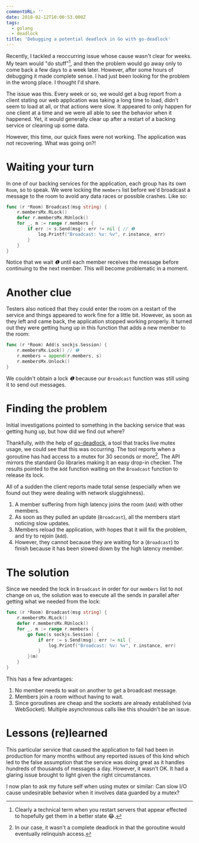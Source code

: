 ```yaml
---
commentURL: ''
date: 2018-02-12T10:00:53.000Z
tags:
  - golang
  - deadlock
title: 'Debugging a potential deadlock in Go with go-deadlock'
---
```


Recently, I tackled a reoccurring issue whose cause wasn't clear for weeks. My team would "do stuff"[^1], and then the problem would go away only to come back a few days to a week later. However, after some hours of debugging it made complete sense. I had just been looking for the problem in the wrong place. I thought I'd share.

The issue was this. Every week or so, we would get a bug report from a client stating our web application was taking a long time to load, didn't seem to load at all, or that actions were slow. It appeared to only happen for one client at a time and we were all able to see the behavior when it happened. Yet, it would generally clear up after a restart of a backing service or cleaning up some data.

However, this time, our quick fixes were not working. The application was not recovering. What was going on?!

# Waiting your turn

In one of our backing services for the application, each group has its own `Room`, so to speak. We were locking the `members` list before we'd broadcast a message to the room to avoid any data races or possible crashes.  Like so:

```go
func (r *Room) Broadcast(msg string) {
	r.membersMx.RLock()
	defer r.membersMx.RUnlock()
	for _, m := range r.members {
		if err := s.Send(msg); err != nil { // ❶
			log.Printf("Broadcast: %v: %v", r.instance, err)
		}
	}
}
```

Notice that we wait _❶_ until each member receives the message before continuing to the next member. This will become problematic in a moment.

# Another clue

Testers also noticed that they could enter the room on a restart of the service and things appeared to work fine for a little bit. However, as soon as they left and came back, the application stopped working properly.  It turned out they were getting hung up in this function that adds a new member to the room:

```go
func (r *Room) Add(s sockjs.Session) {
	r.membersMx.Lock() // ❶
	r.members = append(r.members, s)
	r.membersMx.Unlock()
}
```

We couldn't obtain a lock _❶_ because our `Broadcast` function was still using it to send out messages.

# Finding the problem

Initial investigations pointed to something in the backing service that was getting hung up, but how did we find out where?

Thankfully, with the help of [go-deadlock](https://github.com/sasha-s/go-deadlock), a tool that tracks live mutex usage, we could see that this was occurring. The tool reports when a goroutine has had access to a mutex for 30 seconds or more[^2]. The API mirrors the standard Go libraries making it an easy drop-in checker. The results pointed to the `Add` function waiting on the `Broadcast` function to release its lock.

All of a sudden the client reports made total sense (especially when we found out they were dealing with network sluggishness).

1. A member suffering from high latency joins the room (`Add`) with other members.
2. As soon as they pulled an update (`Broadcast`), all the members start noticing slow updates.
3. Members reload the application, with hopes that it will fix the problem, and try to rejoin (`Add`).
4. However, they cannot because they are waiting for a (`Broadcast`) to finish because it has been slowed down by the high latency member.

# The solution

Since we needed the lock in `Broadcast` in order for our `members` list to not change on us, the solution was to execute all the sends in parallel after getting what we needed from the lock:

```go
func (r *Room) Broadcast(msg string) {
	r.membersMx.RLock()
	defer r.membersMx.RUnlock()
	for _, m := range r.members {
		go func(s sockjs.Session) {
			if err := s.Send(msg); err != nil {
				log.Printf("Broadcast: %v: %v", r.instance, err)
			}
		}(m)
	}
}
```

This has a few advantages:

1. No member needs to wait on another to get a broadcast message.
2. Members join a room without having to wait.
3. Since goroutines are cheap and the sockets are already established (via WebSocket). Multiple asynchronous calls like this shouldn't be an issue.

# Lessons (re)learned
This particular service that caused the application to fail had been in production for many months without any reported issues of this kind which led to the false assumption that the service was doing great as it handles hundreds of thousands of messages a day. However, it wasn't OK. It had a glaring issue brought to light given the right circumstances.

I now plan to ask my future self when using mutex or similar: Can slow I/O cause undesirable behavior when it involves data guarded by a mutex?

[^1]: Clearly a technical term when you restart servers that appear effected to hopefully get them in a better state 😂.
[^2]: In our case, it wasn't a complete deadlock in that the goroutine would eventually relinquish access.
